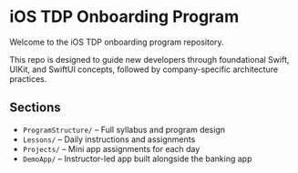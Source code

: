 
# iOS TDP Onboarding Program

Welcome to the iOS TDP onboarding program repository.

This repo is designed to guide new developers through foundational Swift, UIKit, and SwiftUI concepts, followed by company-specific architecture practices.

## Sections

- `ProgramStructure/` – Full syllabus and program design
- `Lessons/` – Daily instructions and assignments
- `Projects/` – Mini app assignments for each day
- `DemoApp/` – Instructor-led app built alongside the banking app
